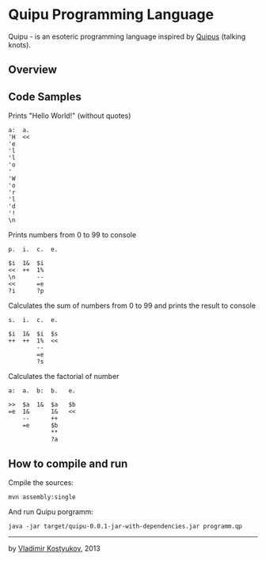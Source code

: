 Quipu Programming Language
==========================

Quipu - is an esoteric programming language inspired by [Quipus](http://en.wikipedia.org/wiki/Quipu) (talking knots).

Overview
--------

Code Samples
------------

Prints "Hello World!" (without quotes)

    a:  a.
    'H  <<
    'e
    'l
    'l
    'o
    ' 
    'W
    'o
    'r
    'l
    'd
    '!
    \n

Prints numbers from 0 to 99 to console

    p.  i.  c.  e.

    $i  1&  $i
    <<  ++  1%
    \n      --
    <<      =e
    ?i      ?p

Calculates the sum of numbers from 0 to 99 and prints the result to console

    s.  i.  c.  e.

    $i  1&  $i  $s
    ++  ++  1%  <<
            --
            =e
            ?s

Calculates the factorial of number 

    a:  a.  b:  b.   e.
          
    >>  $a  1&  $a   $b 
    =e  1&      1&   <<
        --      ++
        =e      $b
                **
                ?a
                
How to compile and run
----------------------

Cmpile the sources:

    mvn assembly:single
    
And run Quipu porgramm:

    java -jar target/quipu-0.0.1-jar-with-dependencies.jar programm.qp

----
by [Vladimir Kostyukov](http://vkostyukov.ru), 2013
